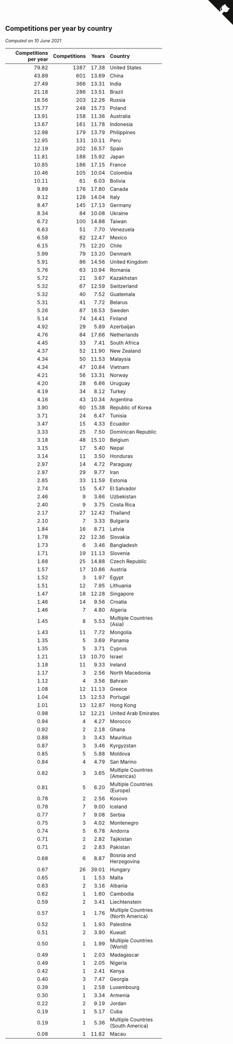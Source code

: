 ## Competitions per year by country

*Computed on 10 June 2021*

| Competitions per year | Competitions | Years | Country |
| ---: | ---: | ---: | :--- |
| 79.82 | 1387 | 17.38 | United States |
| 43.89 | 601 | 13.69 | China |
| 27.49 | 366 | 13.31 | India |
| 21.18 | 286 | 13.51 | Brazil |
| 16.56 | 203 | 12.26 | Russia |
| 15.77 | 248 | 15.73 | Poland |
| 13.91 | 158 | 11.36 | Australia |
| 13.67 | 161 | 11.78 | Indonesia |
| 12.98 | 179 | 13.79 | Philippines |
| 12.95 | 131 | 10.11 | Peru |
| 12.19 | 202 | 16.57 | Spain |
| 11.81 | 188 | 15.92 | Japan |
| 10.85 | 186 | 17.15 | France |
| 10.46 | 105 | 10.04 | Colombia |
| 10.11 | 61 | 6.03 | Bolivia |
| 9.89 | 176 | 17.80 | Canada |
| 9.12 | 128 | 14.04 | Italy |
| 8.47 | 145 | 17.13 | Germany |
| 8.34 | 84 | 10.08 | Ukraine |
| 6.72 | 100 | 14.88 | Taiwan |
| 6.63 | 51 | 7.70 | Venezuela |
| 6.58 | 82 | 12.47 | Mexico |
| 6.15 | 75 | 12.20 | Chile |
| 5.99 | 79 | 13.20 | Denmark |
| 5.91 | 86 | 14.56 | United Kingdom |
| 5.76 | 63 | 10.94 | Romania |
| 5.72 | 21 | 3.67 | Kazakhstan |
| 5.32 | 67 | 12.59 | Switzerland |
| 5.32 | 40 | 7.52 | Guatemala |
| 5.31 | 41 | 7.72 | Belarus |
| 5.26 | 87 | 16.53 | Sweden |
| 5.14 | 74 | 14.41 | Finland |
| 4.92 | 29 | 5.89 | Azerbaijan |
| 4.76 | 84 | 17.66 | Netherlands |
| 4.45 | 33 | 7.41 | South Africa |
| 4.37 | 52 | 11.90 | New Zealand |
| 4.34 | 50 | 11.53 | Malaysia |
| 4.34 | 47 | 10.84 | Vietnam |
| 4.21 | 56 | 13.31 | Norway |
| 4.20 | 28 | 6.66 | Uruguay |
| 4.19 | 34 | 8.12 | Turkey |
| 4.16 | 43 | 10.34 | Argentina |
| 3.90 | 60 | 15.38 | Republic of Korea |
| 3.71 | 24 | 6.47 | Tunisia |
| 3.47 | 15 | 4.33 | Ecuador |
| 3.33 | 25 | 7.50 | Dominican Republic |
| 3.18 | 48 | 15.10 | Belgium |
| 3.15 | 17 | 5.40 | Nepal |
| 3.14 | 11 | 3.50 | Honduras |
| 2.97 | 14 | 4.72 | Paraguay |
| 2.97 | 29 | 9.77 | Iran |
| 2.85 | 33 | 11.59 | Estonia |
| 2.74 | 15 | 5.47 | El Salvador |
| 2.46 | 9 | 3.66 | Uzbekistan |
| 2.40 | 9 | 3.75 | Costa Rica |
| 2.17 | 27 | 12.42 | Thailand |
| 2.10 | 7 | 3.33 | Bulgaria |
| 1.84 | 16 | 8.71 | Latvia |
| 1.78 | 22 | 12.36 | Slovakia |
| 1.73 | 6 | 3.46 | Bangladesh |
| 1.71 | 19 | 11.13 | Slovenia |
| 1.68 | 25 | 14.88 | Czech Republic |
| 1.57 | 17 | 10.86 | Austria |
| 1.52 | 3 | 1.97 | Egypt |
| 1.51 | 12 | 7.95 | Lithuania |
| 1.47 | 18 | 12.28 | Singapore |
| 1.46 | 14 | 9.56 | Croatia |
| 1.46 | 7 | 4.80 | Algeria |
| 1.45 | 8 | 5.53 | Multiple Countries (Asia) |
| 1.43 | 11 | 7.72 | Mongolia |
| 1.35 | 5 | 3.69 | Panama |
| 1.35 | 5 | 3.71 | Cyprus |
| 1.21 | 13 | 10.70 | Israel |
| 1.18 | 11 | 9.33 | Ireland |
| 1.17 | 3 | 2.56 | North Macedonia |
| 1.12 | 4 | 3.56 | Bahrain |
| 1.08 | 12 | 11.13 | Greece |
| 1.04 | 13 | 12.53 | Portugal |
| 1.01 | 13 | 12.87 | Hong Kong |
| 0.98 | 12 | 12.21 | United Arab Emirates |
| 0.94 | 4 | 4.27 | Morocco |
| 0.92 | 2 | 2.18 | Ghana |
| 0.88 | 3 | 3.43 | Mauritius |
| 0.87 | 3 | 3.46 | Kyrgyzstan |
| 0.85 | 5 | 5.88 | Moldova |
| 0.84 | 4 | 4.79 | San Marino |
| 0.82 | 3 | 3.65 | Multiple Countries (Americas) |
| 0.81 | 5 | 6.20 | Multiple Countries (Europe) |
| 0.78 | 2 | 2.56 | Kosovo |
| 0.78 | 7 | 9.00 | Iceland |
| 0.77 | 7 | 9.08 | Serbia |
| 0.75 | 3 | 4.02 | Montenegro |
| 0.74 | 5 | 6.78 | Andorra |
| 0.71 | 2 | 2.82 | Tajikistan |
| 0.71 | 2 | 2.83 | Pakistan |
| 0.68 | 6 | 8.87 | Bosnia and Herzegovina |
| 0.67 | 26 | 39.01 | Hungary |
| 0.65 | 1 | 1.53 | Malta |
| 0.63 | 2 | 3.16 | Albania |
| 0.62 | 1 | 1.60 | Cambodia |
| 0.59 | 2 | 3.41 | Liechtenstein |
| 0.57 | 1 | 1.76 | Multiple Countries (North America) |
| 0.52 | 1 | 1.93 | Palestine |
| 0.51 | 2 | 3.90 | Kuwait |
| 0.50 | 1 | 1.99 | Multiple Countries (World) |
| 0.49 | 1 | 2.03 | Madagascar |
| 0.49 | 1 | 2.05 | Nigeria |
| 0.42 | 1 | 2.41 | Kenya |
| 0.40 | 3 | 7.47 | Georgia |
| 0.39 | 1 | 2.58 | Luxembourg |
| 0.30 | 1 | 3.34 | Armenia |
| 0.22 | 2 | 9.19 | Jordan |
| 0.19 | 1 | 5.17 | Cuba |
| 0.19 | 1 | 5.36 | Multiple Countries (South America) |
| 0.08 | 1 | 11.82 | Macau |


<a href="https://github.com/jonatanklosko/wca_statistics" class="github-corner" aria-label="View source on Github"><svg width="80" height="80" viewBox="0 0 250 250" style="fill:#151513; color:#fff; position: absolute; top: 0; border: 0; right: 0;" aria-hidden="true"><path d="M0,0 L115,115 L130,115 L142,142 L250,250 L250,0 Z"></path><path d="M128.3,109.0 C113.8,99.7 119.0,89.6 119.0,89.6 C122.0,82.7 120.5,78.6 120.5,78.6 C119.2,72.0 123.4,76.3 123.4,76.3 C127.3,80.9 125.5,87.3 125.5,87.3 C122.9,97.6 130.6,101.9 134.4,103.2" fill="currentColor" style="transform-origin: 130px 106px;" class="octo-arm"></path><path d="M115.0,115.0 C114.9,115.1 118.7,116.5 119.8,115.4 L133.7,101.6 C136.9,99.2 139.9,98.4 142.2,98.6 C133.8,88.0 127.5,74.4 143.8,58.0 C148.5,53.4 154.0,51.2 159.7,51.0 C160.3,49.4 163.2,43.6 171.4,40.1 C171.4,40.1 176.1,42.5 178.8,56.2 C183.1,58.6 187.2,61.8 190.9,65.4 C194.5,69.0 197.7,73.2 200.1,77.6 C213.8,80.2 216.3,84.9 216.3,84.9 C212.7,93.1 206.9,96.0 205.4,96.6 C205.1,102.4 203.0,107.8 198.3,112.5 C181.9,128.9 168.3,122.5 157.7,114.1 C157.9,116.9 156.7,120.9 152.7,124.9 L141.0,136.5 C139.8,137.7 141.6,141.9 141.8,141.8 Z" fill="currentColor" class="octo-body"></path></svg></a><style>.github-corner:hover .octo-arm{animation:octocat-wave 560ms ease-in-out}@keyframes octocat-wave{0%,100%{transform:rotate(0)}20%,60%{transform:rotate(-25deg)}40%,80%{transform:rotate(10deg)}}@media (max-width:500px){.github-corner:hover .octo-arm{animation:none}.github-corner .octo-arm{animation:octocat-wave 560ms ease-in-out}}</style>
